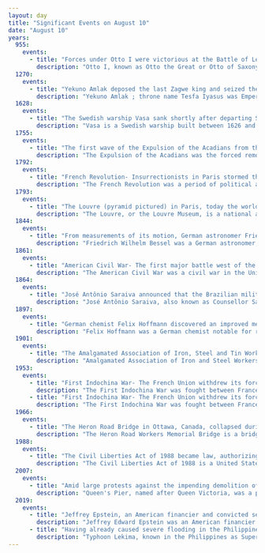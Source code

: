 ```yaml
---
layout: day
title: "Significant Events on August 10"
date: "August 10"
years:
  955:
    events:
      - title: "Forces under Otto I were victorious at the Battle of Lechfeld near present-day Augsburg, Germany, holding off the incursions of the Magyars into Central Europe."
        description: "Otto I, known as Otto the Great or Otto of Saxony, was East Frankish (German) king from 936 and Holy Roman Emperor from 962 until his death in 973. He was the eldest son of Henry the Fowler and Matilda of Ringelheim."
  1270:
    events:
      - title: "Yekuno Amlak deposed the last Zagwe king and seized the imperial throne of Ethiopia, beginning the reign of the Solomonic dynasty, which would last for more than 700 years."
        description: "Yekuno Amlak ; throne name Tesfa Iyasus was Emperor of Ethiopia, from 1270 to 1285, and the founder of the Solomonic dynasty, which lasted until 1974. He was a ruler from Bete Amhara who became the Emperor of Ethiopia following the defeat of the last Zagwe king."
  1628:
    events:
      - title: "The Swedish warship Vasa sank shortly after departing Stockholm on her maiden voyage to take part in the Thirty Years' War."
        description: "Vasa is a Swedish warship built between 1626 and 1628. The ship sank after sailing roughly 1,300 m (1,400 yd) into her maiden voyage on 10 August 1628. She fell into obscurity after most of her valuable bronze cannons were salvaged in the 17th century, until she was located again in the late 1950s in a busy shipping area in Stockholm harbor. The ship was salvaged with a largely intact hull in 1961. She was housed in a temporary museum called Wasavarvet until 1988 and then moved permanently to the Vasa Museum in the Royal National City Park in Stockholm. As the most visited museum in Scandinavia, the ship is one of Sweden's most popular tourist attractions and has been seen by over 45 million visitors since 1961. Since her recovery, Vasa has become a widely recognized symbol of the Swedish Empire."
  1755:
    events:
      - title: "The first wave of the Expulsion of the Acadians from the present-day Canadian Maritime provinces by the British began with the Bay of Fundy campaign at Chignecto."
        description: "The Expulsion of the Acadians was the forced removal of inhabitants of the North American region historically known as Acadia between 1755 and 1764 by Great Britain. It included the modern Canadian Maritime provinces of Nova Scotia, New Brunswick, and Prince Edward Island, along with part of the US state of Maine. The Expulsion occurred during the French and Indian War, the North American theatre of the Seven Years' War."
  1792:
    events:
      - title: "French Revolution- Insurrectionists in Paris stormed the Tuileries Palace (depicted), effectively ending the French monarchy until it was restored in 1814."
        description: "The French Revolution was a period of political and societal change in France that began with the Estates General of 1789, and ended with the coup of 18 Brumaire in November 1799 and the formation of the French Consulate. Many of its ideas are considered fundamental principles of liberal democracy, while its values and institutions remain central to modern French political discourse."
  1793:
    events:
      - title: "The Louvre (pyramid pictured) in Paris, today the world's most-visited museum, opened with an exhibition of 537 paintings and 184 objets d'art."
        description: "The Louvre, or the Louvre Museum, is a national art museum in Paris, France, and one of the most famous museums in the world. It is located on the Right Bank of the Seine in the city's 1st arrondissement and home to some of the most canonical works of Western art, including the Mona Lisa, Venus de Milo, and Winged Victory. The museum is housed in the Louvre Palace, originally built in the late 12th to 13th century under Philip II. Remnants of the Medieval Louvre fortress are visible in the basement of the museum. Due to urban expansion, the fortress eventually lost its defensive function, and in 1546 Francis I converted it into the primary residence of the French kings."
  1844:
    events:
      - title: "From measurements of its motion, German astronomer Friedrich Wilhelm Bessel deduced that Sirius, the brightest star in the night sky, had an unseen companion."
        description: "Friedrich Wilhelm Bessel was a German astronomer, mathematician, physicist, and geodesist. He was the first astronomer who determined reliable values for the distance from the sun to another star by the method of parallax. Certain important mathematical functions were first studied systematically by Bessel and were named Bessel functions in his honour."
  1861:
    events:
      - title: "American Civil War- The first major battle west of the Mississippi River, the Battle of Wilson's Creek, was fought."
        description: "The American Civil War was a civil war in the United States between the Union and the Confederacy, which was formed in 1861 by states that had seceded from the Union. The central conflict leading to war was a dispute over whether slavery should be permitted to expand into the western territories, leading to more slave states, or be prohibited from doing so, which many believed would place slavery on a course of ultimate extinction."
  1864:
    events:
      - title: "José Antônio Saraiva announced that the Brazilian military would exact reprisals after Uruguay's governing Blanco Party refused Brazil's demands, beginning the Uruguayan War."
        description: "José Antônio Saraiva, also known as Counsellor Saraiva, was a Brazilian politician, diplomat and lawyer during the period of the Empire of Brazil (1822–1889). He held the position of President of the Council of Ministers firstly from 28 March 1880 to 21 January 1882 and second 6 May May 1885 to 20 August 1885. He was appointed by Emperor Pedro II to form a cabinet in the early hours of 16 November 1889, but did not assume the position because of the Republican coup d'état. He was provincial deputy, provincial president, minister of foreign affairs, minister of war, minister of the navy, minister of the empire, minister of finance, senator of the Empire of Brazil from 1869 to 1889 and the republic from 1890 to 1893."
  1897:
    events:
      - title: "German chemist Felix Hoffmann discovered an improved method of synthesizing aspirin."
        description: "Felix Hoffmann was a German chemist notable for re-synthesising diamorphine, which was popularized under the Bayer trade name of 'heroin'. He is also credited with synthesizing aspirin, though whether he did this under his own initiative or under the instruction of Arthur Eichengrün is contested."
  1901:
    events:
      - title: "The Amalgamated Association of Iron, Steel and Tin Workers began an ultimately unsuccessful strike to reverse its declining fortunes and organize large numbers of new members."
        description: "Amalgamated Association of Iron and Steel Workers (AA) was an American labor union formed in 1876 to represent iron and steel workers. It partnered with the Steel Workers Organizing Committee of the CIO, in November 1935. Both organizations disbanded May 22, 1942, to form a new organization, the United Steelworkers."
  1953:
    events:
      - title: "First Indochina War- The French Union withdrew its forces from Operation Camargue against the Việt Minh in central modern-day Vietnam."
        description: "The First Indochina War was fought between France and Việt Minh, and their respective allies, from 19 December 1946 until 21 July 1954. Việt Minh was led by Võ Nguyên Giáp and Hồ Chí Minh. Most of the fighting took place in Tonkin in Northern Vietnam, although the conflict engulfed the entire country and also extended into the neighboring French Indochina protectorates of Laos and Cambodia."
      - title: "First Indochina War- The French Union withdrew its forces from Operation Camargue against the Việt Minh in central modern-day Vietnam."
        description: "The First Indochina War was fought between France and Việt Minh, and their respective allies, from 19 December 1946 until 21 July 1954. Việt Minh was led by Võ Nguyên Giáp and Hồ Chí Minh. Most of the fighting took place in Tonkin in Northern Vietnam, although the conflict engulfed the entire country and also extended into the neighboring French Indochina protectorates of Laos and Cambodia."
  1966:
    events:
      - title: "The Heron Road Bridge in Ottawa, Canada, collapsed during its construction, killing nine workers."
        description: "The Heron Road Workers Memorial Bridge is a bridge in Ottawa, Ontario, Canada. It connects Baseline Road to Heron Road and allows east–west traffic to cross both the Rideau River and the Rideau Canal just south of Carleton University. The current bridge was finished in 1967, one year after a bridge collapse killed nine workers and injured over sixty others in the worst construction accident in both Ottawa and Ontario history. It was renamed in 2016 to commemorate the victims of that accident."
  1988:
    events:
      - title: "The Civil Liberties Act of 1988 became law, authorizing reparations to surviving Japanese Americans interned during World War II."
        description: "The Civil Liberties Act of 1988 is a United States federal law that granted reparations to Japanese Americans who had been wrongly interned by the United States government during World War II and to 'discourage the occurrence of similar injustices and violations of civil liberties in the future'. The act was sponsored by California Democratic congressman and former internee Norman Mineta in the House and Hawaii Democratic Senator Spark Matsunaga in the Senate. The bill was supported by the majority of Democrats in Congress, while the majority of Republicans voted against it. The act was signed into law by President Ronald Reagan."
  2007:
    events:
      - title: "Amid large protests against the impending demolition of the Queen's Pier, in Hong Kong, the High Court dismissed legal attempts to preserve the landmark."
        description: "Queen's Pier, named after Queen Victoria, was a public pier in front of City Hall in Edinburgh Place, Central, Hong Kong. For three generations it served not only as a public pier in day-to-day use but also as a major ceremonial arrival and departure point. The pier witnessed the official arrival in Hong Kong of all of Hong Kong's governors since 1925; Elizabeth II landed there in 1975, as did the Prince and Princess of Wales in 1989."
  2019:
    events:
      - title: "Jeffrey Epstein, an American financier and convicted sex offender, was found dead in his cell at the Metropolitan Correctional Center, New York."
        description: "Jeffrey Edward Epstein was an American financier and child sex offender. Born and raised in New York City, Epstein began his professional career as a teacher at the Dalton School, despite lacking a college degree. After his dismissal from the school in 1976, he entered the banking and finance sector, working at Bear Stearns in various roles before starting his own firm. Epstein cultivated an elite social circle and procured many women and children whom he and his associates sexually abused."
      - title: "Having already caused severe flooding in the Philippines, Typhoon Lekima made landfall in Zhejiang, China, killing 45 people in the province."
        description: "Typhoon Lekima, known in the Philippines as Super Typhoon Hanna, was the fourth costliest typhoon in Chinese history. The ninth named storm of the 2019 Pacific typhoon season, Lekima originated from a tropical depression that formed east of the Philippines on 30 July. It gradually organized, became a tropical storm, and was named on 4 August. Lekima intensified under favorable environmental conditions and peaked as a Category 4–equivalent Super typhoon. However, an eyewall replacement cycle caused the typhoon to weaken before it made landfall in Zhejiang early on 10 August, as a Category 2–equivalent typhoon. Lekima weakened subsequently while moving across Eastern China, and made its second landfall in Shandong on 11 August."
---
```

